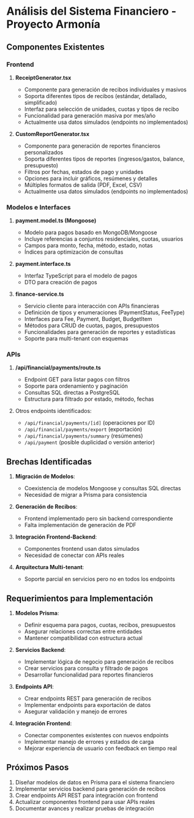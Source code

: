 # Análisis del Sistema Financiero - Proyecto Armonía

## Componentes Existentes

### Frontend
1. **ReceiptGenerator.tsx**
   - Componente para generación de recibos individuales y masivos
   - Soporta diferentes tipos de recibos (estándar, detallado, simplificado)
   - Interfaz para selección de unidades, cuotas y tipos de recibo
   - Funcionalidad para generación masiva por mes/año
   - Actualmente usa datos simulados (endpoints no implementados)

2. **CustomReportGenerator.tsx**
   - Componente para generación de reportes financieros personalizados
   - Soporta diferentes tipos de reportes (ingresos/gastos, balance, presupuesto)
   - Filtros por fechas, estados de pago y unidades
   - Opciones para incluir gráficos, resúmenes y detalles
   - Múltiples formatos de salida (PDF, Excel, CSV)
   - Actualmente usa datos simulados (endpoints no implementados)

### Modelos e Interfaces
1. **payment.model.ts (Mongoose)**
   - Modelo para pagos basado en MongoDB/Mongoose
   - Incluye referencias a conjuntos residenciales, cuotas, usuarios
   - Campos para monto, fecha, método, estado, notas
   - Índices para optimización de consultas

2. **payment.interface.ts**
   - Interfaz TypeScript para el modelo de pagos
   - DTO para creación de pagos

3. **finance-service.ts**
   - Servicio cliente para interacción con APIs financieras
   - Definición de tipos y enumeraciones (PaymentStatus, FeeType)
   - Interfaces para Fee, Payment, Budget, BudgetItem
   - Métodos para CRUD de cuotas, pagos, presupuestos
   - Funcionalidades para generación de reportes y estadísticas
   - Soporte para multi-tenant con esquemas

### APIs
1. **/api/financial/payments/route.ts**
   - Endpoint GET para listar pagos con filtros
   - Soporte para ordenamiento y paginación
   - Consultas SQL directas a PostgreSQL
   - Estructura para filtrado por estado, método, fechas

2. Otros endpoints identificados:
   - `/api/financial/payments/[id]` (operaciones por ID)
   - `/api/financial/payments/export` (exportación)
   - `/api/financial/payments/summary` (resúmenes)
   - `/api/payment` (posible duplicidad o versión anterior)

## Brechas Identificadas

1. **Migración de Modelos**:
   - Coexistencia de modelos Mongoose y consultas SQL directas
   - Necesidad de migrar a Prisma para consistencia

2. **Generación de Recibos**:
   - Frontend implementado pero sin backend correspondiente
   - Falta implementación de generación de PDF

3. **Integración Frontend-Backend**:
   - Componentes frontend usan datos simulados
   - Necesidad de conectar con APIs reales

4. **Arquitectura Multi-tenant**:
   - Soporte parcial en servicios pero no en todos los endpoints

## Requerimientos para Implementación

1. **Modelos Prisma**:
   - Definir esquema para pagos, cuotas, recibos, presupuestos
   - Asegurar relaciones correctas entre entidades
   - Mantener compatibilidad con estructura actual

2. **Servicios Backend**:
   - Implementar lógica de negocio para generación de recibos
   - Crear servicios para consulta y filtrado de pagos
   - Desarrollar funcionalidad para reportes financieros

3. **Endpoints API**:
   - Crear endpoints REST para generación de recibos
   - Implementar endpoints para exportación de datos
   - Asegurar validación y manejo de errores

4. **Integración Frontend**:
   - Conectar componentes existentes con nuevos endpoints
   - Implementar manejo de errores y estados de carga
   - Mejorar experiencia de usuario con feedback en tiempo real

## Próximos Pasos

1. Diseñar modelos de datos en Prisma para el sistema financiero
2. Implementar servicios backend para generación de recibos
3. Crear endpoints API REST para integración con frontend
4. Actualizar componentes frontend para usar APIs reales
5. Documentar avances y realizar pruebas de integración
